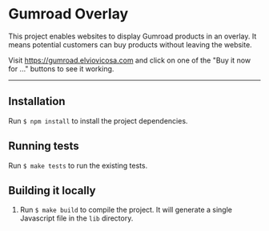 # Gumroad Overlay

This project enables websites to display Gumroad products in an overlay. It means potential customers can buy products without leaving the website.

Visit https://gumroad.elviovicosa.com and click on one of the "Buy it now for ..." buttons to see it working.

---

## Installation

Run `$ npm install` to install the project dependencies.

## Running tests

Run `$ make tests` to run the existing tests.

## Building it locally

1. Run `$ make build` to compile the project. It will generate a single Javascript file in the `lib` directory.

